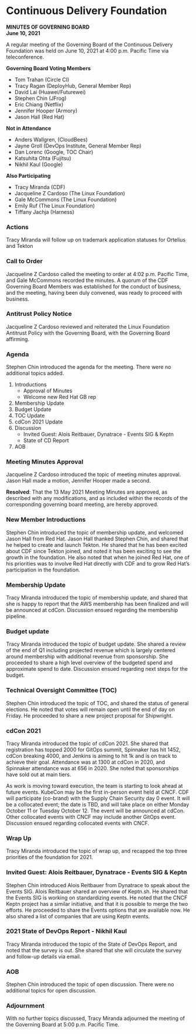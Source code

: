 # Continuous Delivery Foundation
**MINUTES OF GOVERNING BOARD**  
**June 10, 2021**

A regular meeting of the Governing Board of the Continuous Delivery Foundation was held on June 10, 2021 at 4:00 p.m. Pacific Time via teleconference.
 
**Governing Board Voting Members**
* Tom Trahan (Circle CI)
* Tracy Ragan (DeployHub, General Member Rep)
* David Lai (Huawei/Futurewei)
* Stephen Chin (JFrog)
* Eric Chiang (Netflix)
* Jennifer Hooper (Armory)
* Jason Hall (Red Hat)

**Not in Attendance**
* Anders Wallgren, (CloudBees)
* Jayne Groll (DevOps Institute, General Member Rep)
* Dan Lorenc (Google, TOC Chair)
* Katsuhita Ohta (Fujitsu)
* Nikhil Kaul (Google)
	
**Also Participating**
* Tracy Miranda (CDF)
* Jacqueline Z Cardoso (The Linux Foundation)
* Gale McCommons (The Linux Foundation)
* Emily Ruf (The Linux Foundation)
* Tiffany Jachja (Harness)


### Actions
Tracy Miranda will follow up on trademark application statuses for Ortelius and Tekton

### Call to Order
Jacqueline Z Cardoso called the meeting to order at 4:02 p.m. Pacific Time, and Gale McCommons recorded the minutes. A quorum of the CDF Governing Board Members was established for the conduct of business, and the meeting, having been duly convened, was ready to proceed with business.

### Antitrust Policy Notice
Jacqueline Z Cardoso reviewed and reiterated the Linux Foundation Antitrust Policy with the Governing Board, with the Governing Board affirming. 


### Agenda
Stephen Chin introduced the agenda for the meeting. There were no additional topics added. 
1. Introductions
    * Approval of Minutes
    * Welcome new Red Hat GB rep
2. Membership Update
3. Budget Update
4. TOC  Update
5. cdCon 2021 Update
6. Discussion
    * Invited Guest: Alois Reitbauer, Dynatrace - Events SIG & Keptn
    * State of CD Report
7. AOB

### Meeting Minutes Approval
Jacqueline Z Cardoso introduced the topic of meeting minutes approval. Jason Hall made a motion, Jennifer Hooper made a second. 

**Resolved**: That the 13 May 2021 Meeting Minutes are approved, as described with any modifications, and as included within the records of the corresponding governing board meeting, are hereby approved.

### New Member Introductions
Stephen Chin introduced the topic of membership update, and welcomed Jason Hall from Red Hat. Jason Hall thanked Stephen Chin, and shared that he helped to create and launch Tekton. He shared that he has been excited about CDF since Tekton joined, and noted it has been exciting to see the growth in the foundation. He also noted that when he joined Red Hat, one of his priorities was to involve Red Hat directly with CDF and to grow Red Hat’s participation in the foundation. 

### Membership Update
Tracy Miranda introduced the topic of membership update, and shared that she is happy to report that the AWS membership has been finalized and will be announced at cdCon. Discussion ensued regarding the membership pipeline.

### Budget update
Tracy Miranda introduced the topic of budget update. She shared a review of the end of Q1 including projected revenue which is largely centered around membership with additional revenue from sponsorship. She proceeded to share a high level overview of the budgeted spend and approximate spend to date. Discussion ensued regarding next steps for the budget.

### Technical Oversight Committee (TOC)
Stephen Chin introduced the topic of TOC, and shared the status of general elections. He noted that votes will remain open until the end of day on Friday. He proceeded to share a new project proposal for Shipwright. 

### cdCon 2021
Tracy Miranda introduced the topic of cdCon 2021. She shared that registration has topped 2000 for GitOps summit, Spinnaker has hit 1452, cdCon breaking 4000, and Jenkins is aiming to hit 1k and is on track to achieve their goal. Attendance was at 1300 at cdCon in 2020, and Spinnaker attendance was at 656 in 2020. She noted that sponsorships have sold out at main tiers.

As work is moving toward execution, the team is starting to look ahead at future events. KubeCon may be the first in-person event held at CNCF. CDF will participate (co-brand) with the Supply Chain Security day 0 event. It will be a collocated event; the date is TBD, and will take place on either Monday October 11 or Tuesday October 12. The event will be announced at cdCon. Other collocated events with CNCF may include another GitOps event. Discussion ensued regarding collocated events with CNCF. 

### Wrap Up
Tracy Miranda introduced the topic of wrap up, and recapped the top three priorities of the foundation for 2021.

### Invited Guest: Alois Reitbauer, Dynatrace - Events SIG & Keptn
Stephen Chin introduced Alois Reitbauer from Dynatrace to speak about the Events SIG. Alois Reitbauer shared an overview of Keptn.sh. He shared that the Events SIG is working on standardizing events. He noted that the CNCF Keptn project has a similar initiative, and that it is possible to merge the two efforts. He proceeded to share the Events options that are available now. He also shared a list of companies that are using Keptn events. 

### 2021 State of DevOps Report - Nikhil Kaul
Tracy Miranda introduced the topic of the State of DevOps Report, and noted that the survey is out. She shared that she will circulate the survey and follow-up details via email.


### AOB
Stephen Chin introduced the topic of open discussion. There were no additional topics for open discussion.


### Adjournment
With no further topics discussed, Tracy Miranda adjourned the meeting of the Governing Board at 5:00 p.m. Pacific Time.

